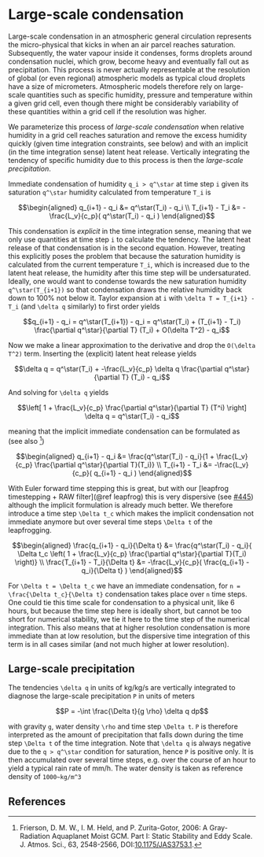 # Large-scale condensation

Large-scale condensation in an atmospheric general circulation represents the
micro-physical that kicks in when an air parcel reaches saturation.
Subsequently, the water vapour inside it condenses, forms droplets around
condensation nuclei, which grow, become heavy and eventually fall out
as precipitation. This process is never actually representable at the resolution
of global (or even regional) atmospheric models as typical cloud droplets
have a size of micrometers. Atmospheric models therefore rely on large-scale
quantities such as specific humidity, pressure and temperature within a
given grid cell, even though there might be considerably variability of
these quantities within a grid cell if the resolution was higher.

We parameterize this process of _large-scale condensation_ when relative humidity
in a grid cell reaches saturation and remove the excess humidity quickly
(given time integration constraints, see below) and with an implicit (in the time
integration sense) latent heat release. Vertically integrating the
tendency of specific humidity due to this process is then the _large-scale precipitation_.

Immediate condensation of humidity ``q_i > q^\star`` at time step ``i`` given its saturation ``q^\star``
humidity calculated from temperature ``T_i`` is

```math
\begin{aligned}
q_{i+1} - q_i &= q^\star(T_i) - q_i \\
T_{i+1} - T_i &= -\frac{L_v}{c_p}( q^\star(T_i) - q_i  )
\end{aligned}
```

This condensation is _explicit_ in the time integration sense, meaning that we only use
quantities at time step ``i`` to calculate the tendency. The latent heat release of that
condensation is in the second equation. However, treating this explicitly poses the problem
that because the saturation humidity is calculated from the current temperature ``T_i``,
which is increased due to the latent heat release, the humidity after this time step will be
undersaturated. Ideally, one would want to condense towards the new saturation humidity
``q^\star(T_{i+1})`` so that condensation draws the relative humidity back down to 100% not below it. 
Taylor expansion at ``i`` with ``\delta T = T_{i+1} - T_i`` (and ``\delta q`` similarly)
to first order yields

```math
q_{i+1} - q_i = q^\star(T_{i+1}) - q_i = q^\star(T_i) + (T_{i+1} - T_i)
\frac{\partial q^\star}{\partial T} (T_i) + O(\delta T^2) - q_i
```

Now we make a linear approximation to the derivative and drop the ``O(\delta T^2)`` term.
Inserting the (explicit) latent heat release yields

```math
\delta q = q^\star(T_i) + -\frac{L_v}{c_p} \delta q \frac{\partial q^\star}{\partial T} (T_i) - q_i
```

And solving for ``\delta q`` yields

```math
\left[ 1 + \frac{L_v}{c_p} \frac{\partial q^\star}{\partial T} (T^i) \right] \delta q = q^\star(T_i) - q_i
```

meaning that the implicit immediate condensation can be formulated as (see also [^Frierson2006])

```math
\begin{aligned}
q_{i+1} - q_i &= \frac{q^\star(T_i) - q_i}{1 + \frac{L_v}{c_p} \frac{\partial q^\star}{\partial T}(T_i)} \\
T_{i+1} - T_i &= -\frac{L_v}{c_p}( q_{i+1} - q_i )
\end{aligned}
```

With Euler forward time stepping this is great, but with our [leapfrog timestepping + RAW filter](@ref leapfrog)
this is very dispersive (see [#445](https://github.com/SpeedyWeather/SpeedyWeather.jl/issues/445))
although the implicit formulation is already much better.
We therefore introduce a time step ``\Delta t_c`` which makes the implicit condensation not immediate
anymore but over several time steps ``\Delta t`` of the leapfrogging.

```math
\begin{aligned}
\frac{q_{i+1} - q_i}{\Delta t} &= \frac{q^\star(T_i) - q_i}{ \Delta t_c
\left( 1 + \frac{L_v}{c_p} \frac{\partial q^\star}{\partial T}(T_i) \right)} \\
\frac{T_{i+1} - T_i}{\Delta t} &= -\frac{L_v}{c_p}( \frac{q_{i+1} - q_i}{\Delta t} )
\end{aligned}
```

For ``\Delta t = \Delta t_c`` we have an immediate condensation,
for ``n = \frac{\Delta t_c}{\Delta t}`` condensation takes place over ``n`` time steps.
One could tie this time scale for condensation to a physical unit, like 6 hours,
but because the time step here is ideally short, but cannot be too short for
numerical stability, we tie it here to the time step of the numerical integration.
This also means that at higher resolution condensation is more immediate than
at low resolution, but the dispersive time integration of this term is in all
cases similar (and not much higher at lower resolution).

## Large-scale precipitation

The tendencies ``\delta q`` in units of  kg/kg/s are vertically integrated to
diagnose the large-scale precipitation ``P`` in units of meters

```math
P = -\int \frac{\Delta t}{g \rho} \delta q dp
```

with gravity ``g``, water density ``\rho`` and time step ``\Delta t``. ``P``
is therefore interpreted as the amount of precipitation that falls down
during the time step ``\Delta t`` of the time integration. Note that ``\delta q``
is always negative due to the ``q > q^\star`` condition for saturation,
hence ``P`` is positive only.
It is then accumulated over several time steps, e.g. over the course of an
hour to yield a typical rain rate of mm/h.
The water density is taken as reference density of ``1000~kg/m^3``

## References

[^Frierson2006]: Frierson, D. M. W., I. M. Held, and P. Zurita-Gotor, 2006: A Gray-Radiation Aquaplanet Moist GCM. Part I: Static Stability and Eddy Scale. J. Atmos. Sci., 63, 2548-2566, DOI:[10.1175/JAS3753.1](https://doi.org/10.1175/JAS3753.1).
